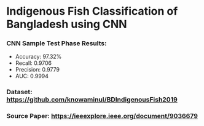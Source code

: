 # Indigenous Fish Classification of Bangladesh using CNN

### CNN Sample Test Phase Results:

- Accuracy: 97.32%
- Recall: 0.9706 
- Precision: 0.9779
- AUC: 0.9994


### Dataset: https://github.com/knowaminul/BDIndigenousFish2019
### Source Paper: https://ieeexplore.ieee.org/document/9036679
